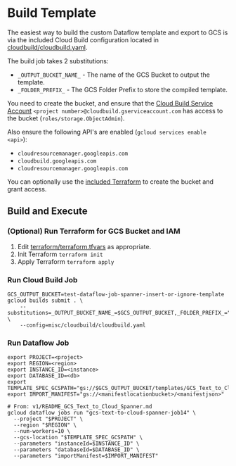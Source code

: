 # Build Template

The easiest way to build the custom Dataflow template and export to GCS is via the included Cloud Build configuration located in [cloudbuild/cloudbuild.yaml](cloudbuild/cloudbuild.yaml).

The build job takes 2 substitutions:

- `_OUTPUT_BUCKET_NAME_` - The name of the GCS Bucket to output the template.
- `_FOLDER_PREFIX_` - The GCS Folder Prefix to store the compiled template.

You need to create the bucket, and ensure that the [Cloud Build Service Account](https://cloud.google.com/build/docs/cloud-build-service-account) `<project number>@cloudbuild.gserviceaccount.com` has access to the bucket (`roles/storage.ObjectAdmin`).

Also ensure the following API's are enabled (`gcloud services enable <api>`):

- `cloudresourcemanager.googleapis.com`
- `cloudbuild.googleapis.com`
- `cloudresourcemanager.googleapis.com`

You can optionally use the [included Terraform](terraform/) to create the bucket and grant access.

## Build and Execute

### (Optional) Run Terraform for GCS Bucket and IAM

1. Edit [terraform/terraform.tfvars](terraform/terraform.tfvars) as appropriate.
2. Init Terraform `terraform init`
3. Apply Terraform `terraform apply`

### Run Cloud Build Job
```
GCS_OUTPUT_BUCKET=test-dataflow-job-spanner-insert-or-ignore-template
gcloud builds submit . \
    --substitutions=_OUTPUT_BUCKET_NAME_=$GCS_OUTPUT_BUCKET,_FOLDER_PREFIX_="templates" \
    --config=misc/cloudbuild/cloudbuild.yaml
```

### Run Dataflow Job

```
export PROJECT=<project>
export REGION=<region>
export INSTANCE_ID=<instance>
export DATABASE_ID=<db>
export TEMPLATE_SPEC_GCSPATH="gs://$GCS_OUTPUT_BUCKET/templates/GCS_Text_to_Cloud_Spanner"
export IMPORT_MANIFEST="gs://<manifestlocationbucket>/<manifestjson>"

# From: v1/README_GCS_Text_to_Cloud_Spanner.md
gcloud dataflow jobs run "gcs-text-to-cloud-spanner-job14" \
  --project "$PROJECT" \
  --region "$REGION" \
  --num-workers=10 \
  --gcs-location "$TEMPLATE_SPEC_GCSPATH" \
  --parameters "instanceId=$INSTANCE_ID" \
  --parameters "databaseId=$DATABASE_ID" \
  --parameters "importManifest=$IMPORT_MANIFEST"
```
